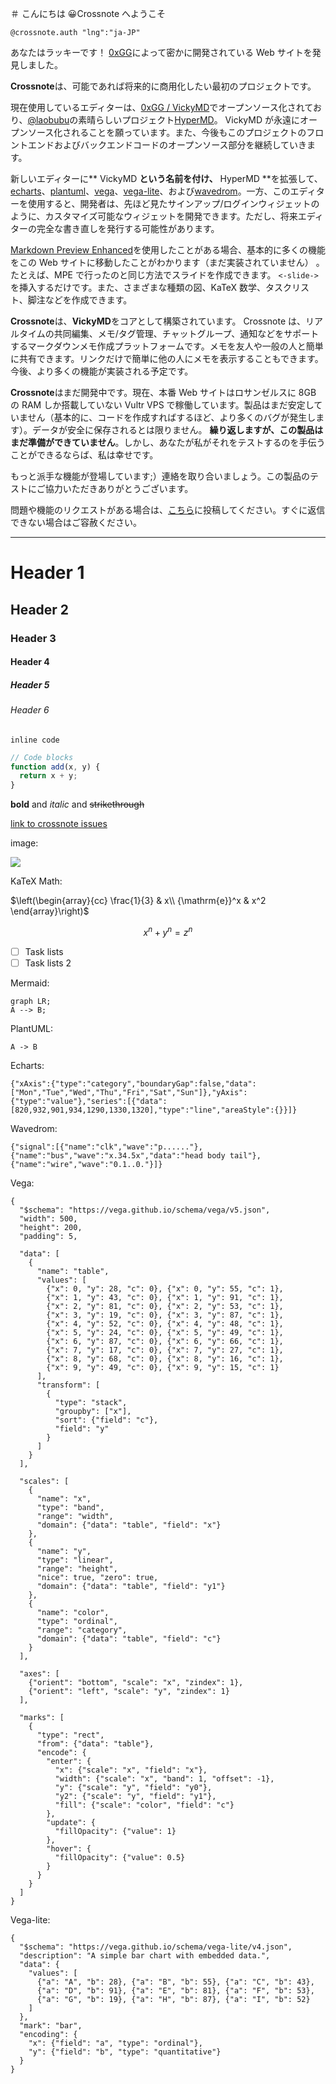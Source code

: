 ＃ こんにちは 😀Crossnote へようこそ

`@crossnote.auth "lng":"ja-JP"`

あなたはラッキーです！ [0xGG](https://github.com/0xGG)によって密かに開発されている Web サイトを発見しました。

**Crossnote**は、可能であれば将来的に商用化したい最初のプロジェクトです。

現在使用しているエディターは、[0xGG / VickyMD](https://github.com/0xGG/VickyMD)でオープンソース化されており、[@laobubu](https://github.com/の上に構築されていますlaobubu)の素晴らしいプロジェクト[HyperMD](https://github.com/laobubu/HyperMD)。 VickyMD が永遠にオープンソース化されることを願っています。また、今後もこのプロジェクトのフロントエンドおよびバックエンドコードのオープンソース部分を継続していきます。

新しいエディターに** VickyMD **という名前を付け、** HyperMD **を拡張して、[echarts](echartsjs.com)、[plantuml](http://plantuml.com/)、[vega](https://vega.github.io/vega/)、[vega-lite](https://vega.github.io/vega-lite/)、および[wavedrom](https://wavedrom.com/)。一方、このエディターを使用すると、開発者は、先ほど見たサインアップ/ログインウィジェットのように、カスタマイズ可能なウィジェットを開発できます。ただし、将来エディターの完全な書き直しを発行する可能性があります。

[Markdown Preview Enhanced](https://github.com/shd101wyy/markdown-preview-enhanced)を使用したことがある場合、基本的に多くの機能をこの Web サイトに移動したことがわかります（まだ実装されていません） 。たとえば、MPE で行ったのと同じ方法でスライドを作成できます。 `<-slide->`を挿入するだけです。また、さまざまな種類の図、KaTeX 数学、タスクリスト、脚注などを作成できます。

**Crossnote**は、**VickyMD**をコアとして構築されています。 Crossnote は、リアルタイムの共同編集、メモ/タグ管理、チャットグループ、通知などをサポートするマークダウンメモ作成プラットフォームです。メモを友人や一般の人と簡単に共有できます。リンクだけで簡単に他の人にメモを表示することもできます。今後、より多くの機能が実装される予定です。

**Crossnote**はまだ開発中です。現在、本番 Web サイトはロサンゼルスに 8GB の RAM しか搭載していない Vultr VPS で稼働しています。製品はまだ安定していません（基本的に、コードを作成すればするほど、より多くのバグが発生します）。データが安全に保存されるとは限りません。 **繰り返しますが、この製品はまだ準備ができていません**。しかし、あなたが私がそれをテストするのを手伝うことができるならば、私は幸せです。

もっと派手な機能が登場しています;）連絡を取り合いましょう。この製品のテストにご協力いただきありがとうございます。

問題や機能のリクエストがある場合は、[こちら](https://github.com/0xGG/Crossnote/issues)に投稿してください。すぐに返信できない場合はご容赦ください。

---

# Header 1

## Header 2

### Header 3

#### Header 4

##### Header 5

###### Header 6

`inline code`

```javascript
// Code blocks
function add(x, y) {
  return x + y;
}
```

**bold** and _italic_ and ~~strikethrough~~

[link to crossnote issues](http://github.com/0xGG/crossnote_issues)

image:

![](https://www.bing.com/th?id=OIP.Zr6RotAL3VWG_WOhihJo5AHaEo&pid=Api&rs=1)

KaTeX Math:

$\left(\begin{array}{cc} \frac{1}{3} & x\\ {\mathrm{e}}^x & x^2 \end{array}\right)$

$$x^n + y^n = z^n$$

- [ ] Task lists
- [ ] Task lists 2

Mermaid:

```mermaid
graph LR;
A --> B;
```

PlantUML:

```plantuml
A -> B
```

Echarts:

```echarts
{"xAxis":{"type":"category","boundaryGap":false,"data":["Mon","Tue","Wed","Thu","Fri","Sat","Sun"]},"yAxis":{"type":"value"},"series":[{"data":[820,932,901,934,1290,1330,1320],"type":"line","areaStyle":{}}]}
```

Wavedrom:

```wavedrom
{"signal":[{"name":"clk","wave":"p......"},{"name":"bus","wave":"x.34.5x","data":"head body tail"},{"name":"wire","wave":"0.1..0."}]}
```

Vega:

```vega
{
  "$schema": "https://vega.github.io/schema/vega/v5.json",
  "width": 500,
  "height": 200,
  "padding": 5,

  "data": [
    {
      "name": "table",
      "values": [
        {"x": 0, "y": 28, "c": 0}, {"x": 0, "y": 55, "c": 1},
        {"x": 1, "y": 43, "c": 0}, {"x": 1, "y": 91, "c": 1},
        {"x": 2, "y": 81, "c": 0}, {"x": 2, "y": 53, "c": 1},
        {"x": 3, "y": 19, "c": 0}, {"x": 3, "y": 87, "c": 1},
        {"x": 4, "y": 52, "c": 0}, {"x": 4, "y": 48, "c": 1},
        {"x": 5, "y": 24, "c": 0}, {"x": 5, "y": 49, "c": 1},
        {"x": 6, "y": 87, "c": 0}, {"x": 6, "y": 66, "c": 1},
        {"x": 7, "y": 17, "c": 0}, {"x": 7, "y": 27, "c": 1},
        {"x": 8, "y": 68, "c": 0}, {"x": 8, "y": 16, "c": 1},
        {"x": 9, "y": 49, "c": 0}, {"x": 9, "y": 15, "c": 1}
      ],
      "transform": [
        {
          "type": "stack",
          "groupby": ["x"],
          "sort": {"field": "c"},
          "field": "y"
        }
      ]
    }
  ],

  "scales": [
    {
      "name": "x",
      "type": "band",
      "range": "width",
      "domain": {"data": "table", "field": "x"}
    },
    {
      "name": "y",
      "type": "linear",
      "range": "height",
      "nice": true, "zero": true,
      "domain": {"data": "table", "field": "y1"}
    },
    {
      "name": "color",
      "type": "ordinal",
      "range": "category",
      "domain": {"data": "table", "field": "c"}
    }
  ],

  "axes": [
    {"orient": "bottom", "scale": "x", "zindex": 1},
    {"orient": "left", "scale": "y", "zindex": 1}
  ],

  "marks": [
    {
      "type": "rect",
      "from": {"data": "table"},
      "encode": {
        "enter": {
          "x": {"scale": "x", "field": "x"},
          "width": {"scale": "x", "band": 1, "offset": -1},
          "y": {"scale": "y", "field": "y0"},
          "y2": {"scale": "y", "field": "y1"},
          "fill": {"scale": "color", "field": "c"}
        },
        "update": {
          "fillOpacity": {"value": 1}
        },
        "hover": {
          "fillOpacity": {"value": 0.5}
        }
      }
    }
  ]
}
```

Vega-lite:

```vega-lite
{
  "$schema": "https://vega.github.io/schema/vega-lite/v4.json",
  "description": "A simple bar chart with embedded data.",
  "data": {
    "values": [
      {"a": "A", "b": 28}, {"a": "B", "b": 55}, {"a": "C", "b": 43},
      {"a": "D", "b": 91}, {"a": "E", "b": 81}, {"a": "F", "b": 53},
      {"a": "G", "b": 19}, {"a": "H", "b": 87}, {"a": "I", "b": 52}
    ]
  },
  "mark": "bar",
  "encoding": {
    "x": {"field": "a", "type": "ordinal"},
    "y": {"field": "b", "type": "quantitative"}
  }
}

```
